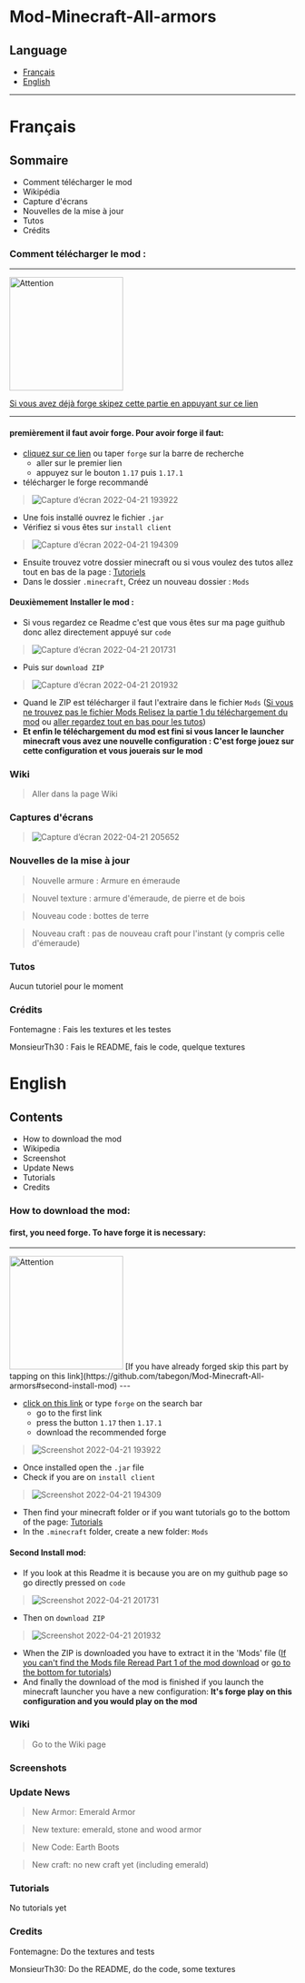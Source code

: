 # Mod-Minecraft-All-armors
## Language
  - [Français](https://github.com/tabegon/Mod-Minecraft-All-armors#fran%C3%A7ais)
  - [English](https://github.com/tabegon/Mod-Minecraft-All-armors#english)

---

# Français
## Sommaire
  - Comment télécharger le mod
  - Wikipédia
  - Capture d'écrans
  - Nouvelles de la mise à jour
  - Tutos
  - Crédits

### Comment télécharger le mod :
---
<img src="https://user-images.githubusercontent.com/66781353/164524170-7a684c26-7688-4163-8ac5-7aae190f09bf.png" alt="Attention" width="200"/>

[Si vous avez déjà forge skipez cette partie en appuyant sur ce lien](https://github.com/tabegon/Mod-Minecraft-All-armors#deuxi%C3%A8mement-installer-le-mod-)

---
#### premièrement il faut avoir forge. Pour avoir forge il faut:
- [cliquez sur ce lien](https://files.minecraftforge.net/net/minecraftforge/forge/index_1.17.1.html) ou taper `forge` sur la barre de recherche
  - aller sur le premier lien
  - appuyez sur le bouton `1.17` puis `1.17.1`
- télécharger le forge recommandé
> ![Capture d’écran 2022-04-21 193922](https://user-images.githubusercontent.com/66781353/164518881-b8d52f8e-cbaa-44ff-8e17-45dace9a8f52.png)
- Une fois installé ouvrez le fichier `.jar`
- Vérifiez si vous êtes sur `install client`

> ![Capture d’écran 2022-04-21 194309](https://user-images.githubusercontent.com/66781353/164519598-53b368a3-753c-474f-9377-b575d6ace664.png)
- Ensuite trouvez votre dossier minecraft ou si vous voulez des tutos allez tout en bas de la page : [Tutoriels](https://github.com/tabegon/Mod-Minecraft-All-armors#tutos)
- Dans le dossier `.minecraft`, Créez un nouveau dossier : `Mods`

#### Deuxièmement Installer le mod :
- Si vous regardez ce Readme c'est que vous êtes sur ma page guithub donc allez directement appuyé sur `code`
> ![Capture d’écran 2022-04-21 201731](https://user-images.githubusercontent.com/66781353/164526925-0bf75bb4-4446-4ea5-a841-a74b65a8075e.png)
- Puis sur `download ZIP`
> ![Capture d’écran 2022-04-21 201932](https://user-images.githubusercontent.com/66781353/164527233-9e411bc8-5bc8-4425-b129-5b743f65d45f.png)
- Quand le ZIP est télécharger il faut l'extraire dans le fichier `Mods`
([Si vous ne trouvez pas le fichier Mods Relisez la partie 1 du téléchargement du mod](https://github.com/tabegon/Mod-Minecraft-All-armors#premi%C3%A8rement-il-faut-avoir-forge-pour-avoir-forge-il-faut) ou [aller regardez tout en bas pour les tutos](https://github.com/tabegon/Mod-Minecraft-All-armors#tutos))
- ****Et enfin le téléchargement du mod est fini si vous lancer le launcher minecraft vous avez une nouvelle configuration : C'est forge jouez sur cette configuration et vous jouerais sur le mod****

### Wiki

> Aller dans la page Wiki 

### Captures d'écrans

> ![Capture d’écran 2022-04-21 205652](https://user-images.githubusercontent.com/66781353/164620881-02b3b1b7-5027-48c8-811c-f8e22a970a36.png)

### Nouvelles de la mise à jour

> Nouvelle armure : Armure en émeraude

> Nouvel texture : armure d'émeraude, de pierre et de bois

> Nouveau code : bottes de terre

> Nouveau craft : pas de nouveau craft pour l'instant (y compris celle d'émeraude)

### Tutos

Aucun tutoriel pour le moment

### Crédits

Fontemagne : Fais les textures et les testes

MonsieurTh30 : Fais le README, fais le code, quelque textures

# English 
## Contents
  - How to download the mod
  - Wikipedia
  - Screenshot
  - Update News
  - Tutorials
  - Credits

### How to download the mod:

#### first, you need forge. To have forge it is necessary:
---
  <img src="https://user-images.githubusercontent.com/66781353/164524170-7a684c26-7688-4163-8ac5-7aae190f09bf.png" alt="Attention" width="200"/>
  [If you have already forged skip this part by tapping on this link](https://github.com/tabegon/Mod-Minecraft-All-armors#second-install-mod)
---

- [click on this link](https://files.minecraftforge.net/net/minecraftforge/forge/index_1.17.1.html) or type `forge` on the search bar
  - go to the first link
  - press the button `1.17` then `1.17.1`
  - download the recommended forge
> ![Screenshot 2022-04-21 193922](https://user-images.githubusercontent.com/66781353/164518881-b8d52f8e-cbaa-44ff-8e17-45dace9a8f52.png)
  - Once installed open the `.jar` file
  - Check if you are on `install client`
  > ![Screenshot 2022-04-21 194309](https://user-images.githubusercontent.com/66781353/164519598-53b368a3-753c-474f-9377-b575d6ace664.png)
  - Then find your minecraft folder or if you want tutorials go to the bottom of the page: [Tutorials](https://github.com/tabegon/Mod-Minecraft-All-armors#tutorials)
  - In the `.minecraft` folder, create a new folder: `Mods`


#### Second Install mod:
- If you look at this Readme it is because you are on my guithub page so go directly pressed on `code`
> ![Screenshot 2022-04-21 201731](https://user-images.githubusercontent.com/66781353/164526925-0bf75bb4-4446-4ea5-a841-a74b65a8075e.png)
- Then on `download ZIP`
> ![Screenshot 2022-04-21 201932](https://user-images.githubusercontent.com/66781353/164527233-9e411bc8-5bc8-4425-b129-5b743f65d45f.png)
- When the ZIP is downloaded you have to extract it in the 'Mods' file
([If you can't find the Mods file Reread Part 1 of the mod download](https://github.com/tabegon/Mod-Minecraft-All-armors#first-you-need-forge-to-have-forge-it-is-necessary) or [go to the bottom for tutorials](https://github.com/tabegon/Mod-Minecraft-All-armors#tutorials))
- And finally the download of the mod is finished if you launch the minecraft launcher you have a new configuration: ****It's forge play on this configuration and you would play on the mod****


### Wiki

> Go to the Wiki page 

### Screenshots

### Update News

> New Armor: Emerald Armor

> New texture: emerald, stone and wood armor

> New Code: Earth Boots

> New craft: no new craft yet (including emerald)

### Tutorials

No tutorials yet

### Credits

Fontemagne: Do the textures and tests

MonsieurTh30: Do the README, do the code, some textures

